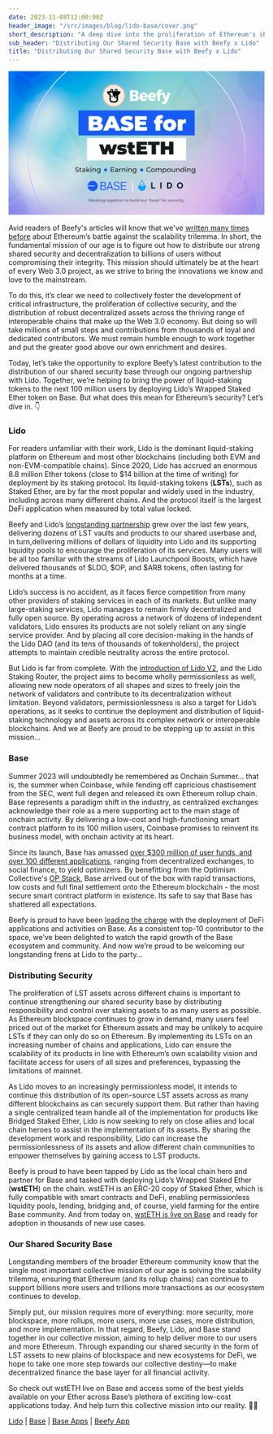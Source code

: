 ```yaml
---
date: 2023-11-08T12:00:00Z
header_image: "/src/images/blog/lido-base/cover.png"
short_description: "A deep dive into the proliferation of Ethereum's shared security, as Lido - with a little help from Beefy - brings liquid staking to Base"
sub_header: "Distributing Our Shared Security Base with Beefy x Lido"
title: "Distributing Our Shared Security Base with Beefy x Lido"
---
```


![](/src/images/blog/lido-base/cover.png)

Avid readers of Beefy's articles will know that we've [written many times before](https://beefy.com/articles/beefy-polygon-zkevm/) about Ethereum’s battle against the scalability trilemma. In short, the fundamental mission of our age is to figure out how to distribute our strong shared security and decentralization to billions of users without compromising their integrity. This mission should ultimately be at the heart of every Web 3.0 project, as we strive to bring the innovations we know and love to the mainstream.

To do this, it’s clear we need to collectively foster the development of critical infrastructure, the proliferation of collective security, and the distribution of robust decentralized assets across the thriving range of interoperable chains that make up the Web 3.0 economy. But doing so will take millions of small steps and contributions from thousands of loyal and dedicated contributors. We must remain humble enough to work together and put the greater good above our own enrichment and desires.

Today, let’s take the opportunity to explore Beefy’s latest contribution to the distribution of our shared security base through our ongoing partnership with Lido. Together, we’re helping to bring the power of liquid-staking tokens to the next 100 million users by deploying Lido’s Wrapped Staked Ether token on Base. But what does this mean for Ethereum’s security? Let’s dive in. 👇

### Lido

For readers unfamiliar with their work, Lido is the dominant liquid-staking platform on Ethereum and most other blockchains (including both EVM and non-EVM-compatible chains). Since 2020, Lido has accrued an enormous 8.8 million Ether tokens (close to $14 billion at the time of writing) for deployment by its staking protocol. Its liquid-staking tokens (**LSTs**), such as Staked Ether, are by far the most popular and widely used in the industry, including across many different chains. And the protocol itself is the largest DeFi application when measured by total value locked.

Beefy and Lido’s [longstanding partnership](https://beefy.com/articles/beefy-partners-with-lido-to-bring-wsteth-vaults-to-arbitrum-and-optimism/) grew over the last few years, delivering dozens of LST vaults and products to our shared userbase and, in turn,delivering millions of dollars of liquidity into Lido and its supporting liquidity pools to encourage the proliferation of its services. Many users will be all too familiar with the streams of Lido Launchpool Boosts, which have delivered thousands of $LDO, $OP, and $ARB tokens, often lasting for months at a time.

Lido’s success is no accident, as it faces fierce competition from many other providers of staking services in each of its markets. But unlike many large-staking services, Lido manages to remain firmly decentralized and fully open source. By operating across a network of dozens of independent validators, Lido ensures its products are not solely reliant on any single service provider. And by placing all core decision-making in the hands of the Lido DAO (and its tens of thousands of tokenholders), the project attempts to maintain credible neutrality across the entire protocol.

But Lido is far from complete. With the [introduction of Lido V2](https://blog.lido.fi/introducing-lido-v2/), and the Lido Staking Router, the project aims to become wholly permissionless as well, allowing new node operators of all shapes and sizes to freely join the network of validators and contribute to its decentralization without limitation. Beyond validators, permissionlessness is also a target for Lido’s operations, as it seeks to continue the deployment and distribution of liquid-staking technology and assets across its complex network or interoperable blockchains. And we at Beefy are proud to be stepping up to assist in this mission…


### Base

Summer 2023 will undoubtedly be remembered as Onchain Summer… that is, the summer when Coinbase, while fending off capricious chastisement from the SEC, went full degen and released its own Ethereum rollup chain. Base represents a paradigm shift in the industry, as centralized exchanges acknowledge their role as a mere supporting act to the main stage of onchain activity. By delivering a low-cost and high-functioning smart contract platform to its 100 million users, Coinbase promises to reinvent its business model, with onchain activity at its heart.

Since its launch, Base has amassed [over $300 million of user funds, and over 100 different applications](https://defillama.com/chain/Base), ranging from decentralized exchanges, to social finance, to yield optimizers. By benefitting from the Optimism Collective's [OP Stack](https://base.mirror.xyz/H_KPwV31M7OJT-THUnU7wYjOF16Sy7aWvaEr5cgHi8I), Base arrived out of the box with rapid transactions, low costs and full final settlement onto the Ethereum blockchain - the most secure smart contract platform in existence. Its safe to say that Base has shattered all expectations.

Beefy is proud to have been [leading the charge](https://beefy.com/articles/base/) with the deployment of DeFi applications and activities on Base. As a consistent top-10 contributor to the space, we’ve been delighted to watch the rapid growth of the Base ecosystem and community. And now we’re proud to be welcoming our longstanding frens at Lido to the party…

### Distributing Security

The proliferation of LST assets across different chains is important to continue strengthening our shared security base by distributing responsibility and control over staking assets to as many users as possible. As Ethereum blockspace continues to grow in demand, many users feel priced out of the market for Ethereum assets and may be unlikely to acquire LSTs if they can only do so on Ethereum. By implementing its LSTs on an increasing number of chains and applications, Lido can ensure the scalability of its products in line with Ethereum’s own scalability vision and facilitate access for users of all sizes and preferences, bypassing the limitations of mainnet.

As Lido moves to an increasingly permissionless model, it intends to continue this distribution of its open-source LST assets across as many different blockchains as can securely support them. But rather than having a single centralized team handle all of the implementation for products like Bridged Staked Ether, Lido is now seeking to rely on close allies and local chain heroes to assist in the implementation of its assets. By sharing the development work and responsibility, Lido can increase the permissionlessness of its assets and allow different chain communities to empower themselves by gaining access to LST products.

Beefy is proud to have been tapped by Lido as the local chain hero and partner for Base and tasked with deploying Lido’s Wrapped Staked Ether
(**wstETH**) on the chain. wstETH is an ERC-20 copy of Staked Ether, which is fully compatible with smart contracts and DeFi, enabling permissionless liquidity pools, lending, bridging and, of course, yield farming for the entire Base community. And from today on, [wstETH is live on Base](https://blog.lido.fi/lido-goes-to-base/) and ready for adoption in thousands of new use cases.

### Our Shared Security Base

Longstanding members of the broader Ethereum community know that the single most important collective mission of our age is solving the scalability trilemma, ensuring that Ethereum (and its rollup chains) can continue to support billions more users and trillions more transactions as our ecosystem continues to develop.

Simply put, our mission requires more of everything: more security, more blockspace, more rollups, more users, more use cases, more distribution, and more implementation. In that regard, Beefy, Lido, and Base stand together in our collective mission, aiming to help deliver more to our users and more Ethereum. Through expanding our shared security in the form of LST assets to new plains of blockspace and new ecosystems for DeFi, we hope to take one more step towards our collective destiny—to make decentralized finance the base layer for all financial activity.

So check out wstETH live on Base and access some of the best yields available on your Ether across Base’s plethora of exciting low-cost applications today. And help turn this collective mission into our reality. 🤜🤛

[Lido](https://lido.fi/) | [Base](https://base.org/) | [Base Apps](https://defillama.com/chain/Base) | [Beefy App](https://app.beefy.com/)